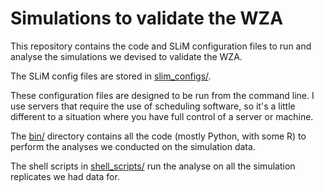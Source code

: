 # Simulations to validate the WZA

This repository contains the code and SLiM configuration files to run and analyse the simulations we devised to validate the WZA.

The SLiM config files are stored in [slim_configs/](slim_configs/).

These configuration files are designed to be run from the command line. I use servers that require the use of scheduling software, so it's a little different to a situation where you have full control of a server or machine.

The [bin/](bin/) directory contains all the code (mostly Python, with some R) to perform the analyses we conducted on the simulation data.

The shell scripts in [shell_scripts/](shell_scripts/) run the analyse on all the simulation replicates we had data for.  
